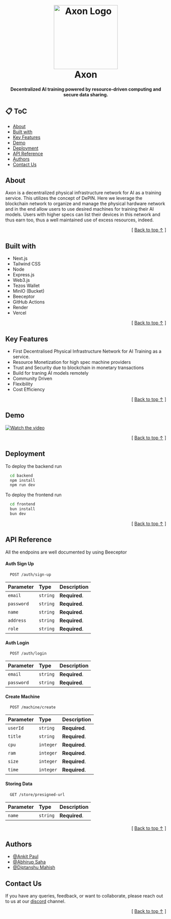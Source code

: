 <h1 align="center">
  <br>
  <a href="https://github.com/Ankit-AP-Paul/axon"><img src="https://github.com/user-attachments/assets/83a518b7-1af9-4672-aa16-aa7527950205" alt="Axon Logo" width="200"></a>
  <br>
  Axon
  <br>
</h1>

<h4 align="center">Decentralized AI training powered by resource-driven computing and secure data sharing.</h4>

## 📋 ToC
- [About](#about)
- [Built with](#built-with)
- [Key Features](#key-features)
- [Demo](#demo)
- [Deployment](#deployment)
- [API Reference](#api-reference)
- [Authors](#authors)
- [Contact Us](#contact-us)


## About
Axon is a decentralized physical infrastructure network for AI as a training service. This utilizes the concept of DePIN. Here we leverage the blockchain network to organize and manage the physical hardware network and in the end allow users to use desired machines for training their AI models. Users with higher specs can list their devices in this network and thus earn too, thus a well maintained use of excess resources, indeed.

<div align="right">[ <a href="#-toc">Back to top ↑</a> ]</div>

## Built with
- Next.js
- Tailwind CSS
- Node
- Express.js
- Web3.js
- Tezos Wallet
- MinIO (Bucket)
- Beeceptor
- GitHub Actions
- Render
- Vercel

<div align="right">[ <a href="#-toc">Back to top ↑</a> ]</div>

## Key Features
-   First Decentralised Physical Infrastructure Network for AI Training as a service.
-   Resource Monetization for high spec machine providers
-   Trust and Security due to blockchain in monetary transactions
-   Build for traning AI models remotely
-   Community Driven
-   Flexibility
-   Cost Efficiency

<div align="right">[ <a href="#-toc">Back to top ↑</a> ]</div>

## Demo

[![Watch the video]()]()

<div align="right">[ <a href="#-toc">Back to top ↑</a> ]</div>

## Deployment

To deploy the backend run

```bash
  cd backend
  npm install
  npm run dev
```

To deploy the frontend run

```bash
  cd frontend
  bun install
  bun dev
```

<div align="right">[ <a href="#-toc">Back to top ↑</a> ]</div>

## API Reference
All the endpoins are well documented by using Beeceptor

#### Auth Sign Up

```
  POST /auth/sign-up
```

| Parameter  | Type     | Description   |
| :--------- | :------- | :------------ |
| `email`    | `string` | **Required**. |
| `password` | `string` | **Required**. |
| `name`     | `string` | **Required**. |
| `address`  | `string` | **Required**. |
| `role`     | `string` | **Required**. |

#### Auth Login

```
  POST /auth/login
```

| Parameter  | Type     | Description   |
| :--------- | :------- | :------------ |
| `email`    | `string` | **Required**. |
| `password` | `string` | **Required**. |

#### Create Machine

```
  POST /machine/create
```

| Parameter | Type      | Description   |
| :-------- | :-------- | :------------ |
| `userId`  | `string`  | **Required**. |
| `title`   | `string`  | **Required**. |
| `cpu`     | `integer` | **Required**. |
| `ram`     | `integer` | **Required**. |
| `size`    | `integer` | **Required**. |
| `time`    | `integer` | **Required**. |

#### Storing Data

```
  GET /store/presigned-url
```

| Parameter | Type     | Description   |
| :-------- | :------- | :------------ |
| `name`    | `string` | **Required**. |

<div align="right">[ <a href="#-toc">Back to top ↑</a> ]</div>

## Authors

-   [@Ankit Paul](https://github.com/Ankit-AP-Paul)
-   [@Abhirup Saha](https://github.com/Abhirup-02)
-   [@Diptanshu Mahish](https://github.com/diptanshumahish)


## Contact Us

If you have any queries, feedback, or want to collaborate, please reach out to us at our [discord](https://discord.gg/aqdx4JBC) channel.

<div align="right">[ <a href="#-toc">Back to top ↑</a> ]</div>
